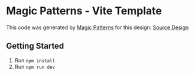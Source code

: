 # Magic Patterns - Vite Template

This code was generated by [Magic Patterns](https://magicpatterns.com) for this design: [Source Design](https://www.magicpatterns.com/c/uhbmeki2d4v6yxinawajvp)

## Getting Started

1. Run `npm install`
2. Run `npm run dev`
